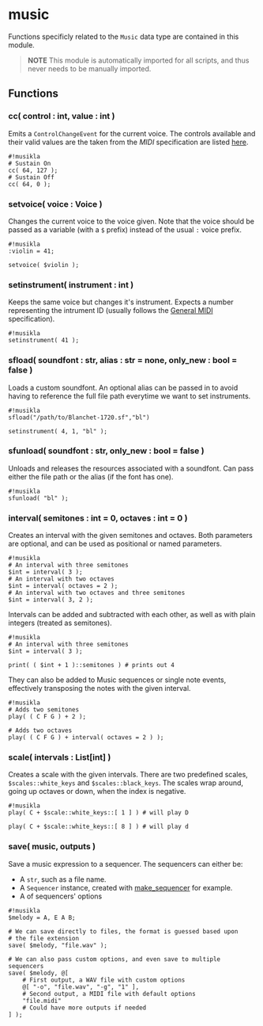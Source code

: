 # music

Functions specificly related to the `Music` data type are contained in this module.

 > **NOTE** This module is automatically imported for all scripts, and thus never needs to be manually imported.

## Functions
### cc( control : int, value : int )
Emits a `ControlChangeEvent` for the current voice. The controls available and their valid values are the taken from the *MIDI* specification are listed [here](https://www.midi.org/specifications-old/item/table-3-control-change-messages-data-bytes-2).

    #!musikla
    # Sustain On
    cc( 64, 127 );
    # Sustain Off
    cc( 64, 0 );

### setvoice( voice : Voice )
Changes the current voice to the voice given. Note that the voice should be passed as a variable (with a `$` prefix) instead of the usual `:` voice prefix.

    #!musikla
    :violin = 41;

    setvoice( $violin );

### setinstrument( instrument : int )
Keeps the same voice but changes it's instrument. Expects a number representing the intrument ID (usually follows the [General MIDI](https://en.wikipedia.org/wiki/General_MIDI) specification).

    #!musikla
    setinstrument( 41 );

### sfload( soundfont : str, alias : str = none, only_new : bool = false )
Loads a custom soundfont. An optional alias can be passed in to avoid having to reference the full file path everytime we want to set instruments.

    #!musikla
    sfload("/path/to/Blanchet-1720.sf","bl")

    setinstrument( 4, 1, "bl" );

### sfunload( soundfont : str, only_new : bool = false )
Unloads and releases the resources associated with a soundfont. Can pass either the file path or the alias (if the font has one).

    #!musikla
    sfunload( "bl" );

### interval( semitones : int = 0, octaves : int = 0 )
Creates an interval with the given semitones and octaves. Both parameters are optional, and can be used as positional or named parameters.

    #!musikla
    # An interval with three semitones
    $int = interval( 3 );
    # An interval with two octaves
    $int = interval( octaves = 2 );
    # An interval with two octaves and three semitones
    $int = interval( 3, 2 );

Intervals can be added and subtracted with each other, as well as with plain integers (treated as semitones).

    #!musikla
    # An interval with three semitones
    $int = interval( 3 );

    print( ( $int + 1 )::semitones ) # prints out 4

They can also be added to Music sequences or single note events, effectively transposing the notes with the given interval.

    #!musikla
    # Adds two semitones
    play( ( C F G ) + 2 );

    # Adds two octaves
    play( ( C F G ) + interval( octaves = 2 ) );

### scale( intervals : List[int] )
Creates a scale with the given intervals. There are two predefined scales, `$scales::white_keys` and `$scales::black_keys`. The scales wrap around, going up octaves or down, when the index is negative.

    #!musikla
    play( C + $scale::white_keys::[ 1 ] ) # will play D

    play( C + $scale::white_keys::[ 8 ] ) # will play d

### save( music, outputs )
Save a music expression to a sequencer. The sequencers can either be:

 - A `str`, such as a file name.
 - A `Sequencer` instance, created with [make\_sequencer](#make-sequencer) for example.
 - A of sequencers' options

<span></span>

    #!musikla
    $melody = A, E A B;

    # We can save directly to files, the format is guessed based upon
    # the file extension
    save( $melody, "file.wav" );

    # We can also pass custom options, and even save to multiple sequencers
    save( $melody, @[
        # First output, a WAV file with custom options
        @[ "-o", "file.wav", "-g", "1" ],
        # Second output, a MIDI file with default options
        "file.midi"
        # Could have more outputs if needed
    ] );